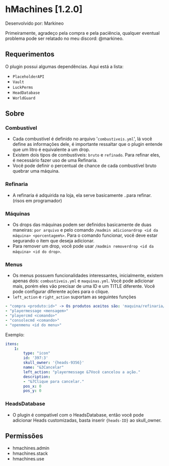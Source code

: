 # hMachines [1.2.0]
Desenvolvido por: Markineo

Primeiramente, agradeço pela compra e pela paciência, qualquer eventual problema pode ser relatado no meu discord: @markineo.

## Requerimentos
O plugin possui algumas dependências. Aqui está a lista:
- `PlaceholderAPI`
- `Vault`
- `LuckPerms`
- `HeadDatabase`
- `WorldGuard`

## Sobre
### Combustível
- Cada combustível é definido no arquivo '`combustiveis.yml`', lá você define as informações dele, é importante ressaltar que o plugin entende que um litro é equivalente a um drop.
- Existem dois tipos de combustiveis: `bruto` e `refinado`. Para refinar eles, é necessário fazer uso de uma Refinaria.
- Você pode definir o percentual de chance de cada combustível bruto quebrar uma máquina.

### Refinaria
- A refinaria é adquirida na loja, ela serve basicamente ..para refinar. (risos em programador)

### Máquinas
- Os drops das máquinas podem ser definidos basicamente de duas maneiras: `por arquivo` e pelo comando `/madmin adicionardrop <id da máquina> <porcentagem%>`. Para o comando funcionar, você deve estar segurando o item que deseja adicionar.
- Para remover um drop, você pode usar `/madmin removerdrop <id da máquina> <id do drop>`.

### Menus
- Os menus possuem funcionalidades interessantes, inicialmente, existem apenas dois: `combustiveis.yml` e `maquinas.yml`. Você pode adicionar mais, porém eles vão precisar de uma ID e um TITLE diferente. Você pode configurar diferente ações para o clique.
- `left_action` e `right_action` suportam as seguintes funções
```yml
- "compra <produto:id>" -> Os produtos aceitos são: 'maquina/refinaria/combustivel/fix'
- "playermessage <mensagem>"
- "playercmd <comando>"
- "consolecmd <comando>"
- "openmenu <id do menu>"
```

Exemplo:
```yml
itens:
    1:
        type: "icon"
        id: '397:3'
        skull_owner: '{heads-9356}'
        name: "&3Cancelar"
        left_action: "playermessage &7Você cancelou a ação."
        description:
        - "&7Clique para cancelar."
        pos_x: 0
        pos_y: 0
```

### HeadsDatabase
- O plugin é compatível com o HeadsDatabase, então você pode adicionar Heads customizadas, basta inserir `{heads-ID}` ao skull_owner.

## Permissões
- hmachines.admin
- hmachines.stack
- hmachines.use
